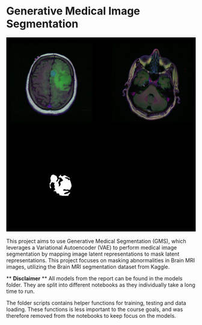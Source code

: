 # Generative Medical Image Segmentation
![Brain MRI segmentation](plots/Brainplot.png)

This project aims to use Generative Medical Segmentation (GMS), which leverages a Variational Autoencoder (VAE) to perform medical image segmentation by mapping image latent representations to mask latent representations. This project focuses on masking abnormalities in Brain MRI images, utilizing the Brain MRI segmentation dataset from Kaggle.

** **Disclaimer** **
All models from the report can be found in the models folder. They are split into different notebooks as they individually take a long time to run. 

The folder scripts contains helper functions for training, testing and data loading. These functions is less important to the course goals, and was therefore removed from the notebooks to keep focus on the models.